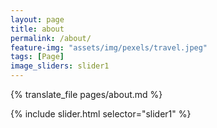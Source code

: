 ```yaml
---
layout: page
title: about
permalink: /about/
feature-img: "assets/img/pexels/travel.jpeg"
tags: [Page]
image_sliders: slider1
---
```


{% translate_file pages/about.md %}

{% include slider.html selector="slider1" %}
